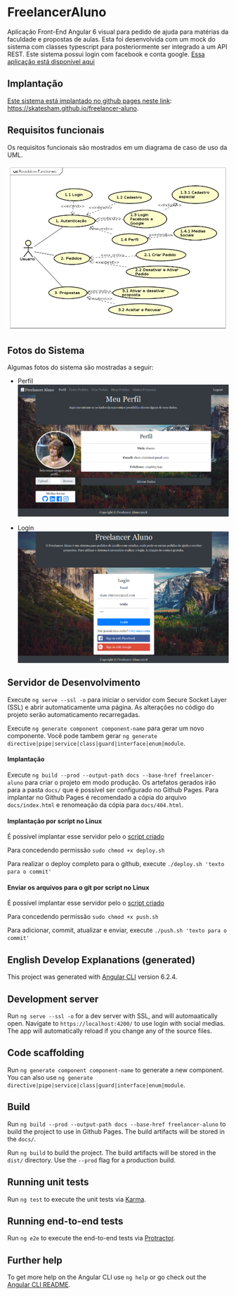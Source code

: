# FreelancerAluno
Aplicação Front-End Angular 6 visual para pedido de ajuda para matérias da faculdade e propostas de aulas. Esta foi desenvolvida com um mock do sistema com classes typescript para posteriormente ser integrado a um API REST.
Este sistema possui login com facebook e conta google. [Essa aplicação está disponível aqui](https://skatesham.github.io/freelancer-aluno)

## Implantação
[Este sistema está implantado no github pages neste link](https://skatesham.github.io/freelancer-aluno): https://skatesham.github.io/freelancer-aluno.

## Requisitos funcionais
Os requisitos funcionais são mostrados em um diagrama de caso de uso da UML.

![alt text](https://raw.githubusercontent.com/skatesham/freelancer-aluno/master/readme/uc%20-%20requisitos%20funcionais.png)

## Fotos do Sistema
Algumas fotos do sistema são mostradas a seguir:
- Perfil
![alt text](https://raw.githubusercontent.com/skatesham/freelancer-aluno/master/readme/freelancer-perfil.png)

- Login
![alt text](https://raw.githubusercontent.com/skatesham/freelancer-aluno/master/readme/freelancer-login.png)


## Servidor de Desenvolvimento

Execute `ng serve --ssl -o` para iniciar o servidor com Secure Socket Layer (SSL) e abrir automaticamente uma página. As alterações no código do projeto serão automaticamento recarregadas.

Execute `ng generate component component-name` para gerar um novo componente. Você pode tambem gerar `ng generate directive|pipe|service|class|guard|interface|enum|module`.

#### Implantação

Execute `ng build --prod --output-path docs --base-href freelancer-aluno` para criar o projeto em modo produção. Os artefatos gerados irão para a pasta `docs/` que é possível ser configurado no Github Pages. Para implantar no Github Pages é recomendado a cópia do arquivo `docs/index.html` e renomeação da cópia para `docs/404.html`.

#### Implantação por script no Linux

É possível implantar esse servidor pelo o [script criado](https://github.com/skatesham/freelancer-aluno/blob/master/deploy.sh)

Para concedendo permissão `sudo chmod +x deploy.sh`

Para realizar o deploy completo para o github, execute `./deploy.sh 'texto para o commit'`

#### Enviar os arquivos para o git por script no Linux
É possível implantar esse servidor pelo o [script criado](https://github.com/skatesham/freelancer-aluno/blob/master/push.sh)

Para concedendo permissão `sudo chmod +x push.sh`

Para adicionar, commit, atualizar e enviar,  execute `./push.sh 'texto para o commit'`

## English Develop Explanations (generated)

This project was generated with [Angular CLI](https://github.com/angular/angular-cli) version 6.2.4.

## Development server

Run `ng serve --ssl -o` for a dev server with SSL, and will automaatically open. Navigate to `https://localhost:4200/` to use login with social medias. The app will automatically reload if you change any of the source files.

## Code scaffolding

Run `ng generate component component-name` to generate a new component. You can also use `ng generate directive|pipe|service|class|guard|interface|enum|module`.

## Build
Run `ng build --prod --output-path docs --base-href freelancer-aluno` to build the project to use in Github Pages. The build artifacts will be stored in the `docs/`.

Run `ng build` to build the project. The build artifacts will be stored in the `dist/` directory. Use the `--prod` flag for a production build.

## Running unit tests

Run `ng test` to execute the unit tests via [Karma](https://karma-runner.github.io).

## Running end-to-end tests

Run `ng e2e` to execute the end-to-end tests via [Protractor](http://www.protractortest.org/).

## Further help

To get more help on the Angular CLI use `ng help` or go check out the [Angular CLI README](https://github.com/angular/angular-cli/blob/master/README.md).
